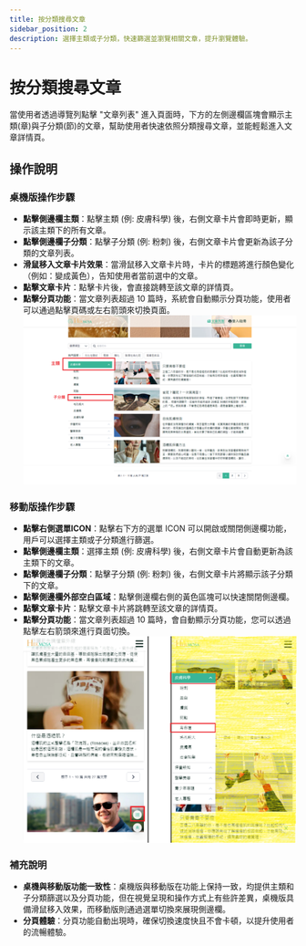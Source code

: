 ```yaml
---
title: 按分類搜尋文章
sidebar_position: 2
description: 選擇主類或子分類，快速篩選並瀏覽相關文章，提升瀏覽體驗。
---
```


# 按分類搜尋文章

當使用者透過導覽列點擊 "文章列表" 進入頁面時，下方的左側邊欄區塊會顯示主類(章)與子分類(節)的文章，幫助使用者快速依照分類搜尋文章，並能輕鬆進入文章詳情頁。

## 操作說明

### 桌機版操作步驟

- **點擊側邊欄主類**：點擊主類 (例: 皮膚科學) 後，右側文章卡片會即時更新，顯示該主類下的所有文章。
- **點擊側邊欄子分類**：點擊子分類 (例: 粉刺) 後，右側文章卡片會更新為該子分類的文章列表。
- **滑鼠移入文章卡片效果**：當滑鼠移入文章卡片時，卡片的標題將進行顏色變化（例如：變成黃色），告知使用者當前選中的文章。
- **點擊文章卡片**：點擊卡片後，會直接跳轉至該文章的詳情頁。
- **點擊分頁功能**：當文章列表超過 10 篇時，系統會自動顯示分頁功能，使用者可以通過點擊頁碼或左右箭頭來切換頁面。
  ![按分類搜尋文章](./img/article-list-sidebar-main.png)
  ![文章列表分頁功能](./img/article-list-pagination.png)

### 移動版操作步驟

- **點擊右側選單ICON**：點擊右下方的選單 ICON 可以開啟或關閉側邊欄功能，用戶可以選擇主類或子分類進行篩選。
- **點擊側邊欄主類**：選擇主類 (例: 皮膚科學) 後，右側文章卡片會自動更新為該主類下的文章。
- **點擊側邊欄子分類**：點擊子分類 (例: 粉刺) 後，右側文章卡片將顯示該子分類下的文章。
- **點擊側邊欄外部空白區域**：點擊側邊欄右側的黃色區塊可以快速關閉側邊欄。
- **點擊文章卡片**：點擊文章卡片將跳轉至該文章的詳情頁。
- **點擊分頁功能**：當文章列表超過 10 篇時，會自動顯示分頁功能，您可以透過點擊左右箭頭來進行頁面切換。
  ![按分類搜尋文章](./img/article-list-sidebar-mobile-2.png)

### 補充說明

- **桌機與移動版功能一致性**：桌機版與移動版在功能上保持一致，均提供主類和子分類篩選以及分頁功能，但在視覺呈現和操作方式上有些許差異，桌機版具備滑鼠移入效果，而移動版則通過選單切換來展現側邊欄。
- **分頁體驗**：分頁功能自動出現時，確保切換速度快且不會卡頓，以提升使用者的流暢體驗。
